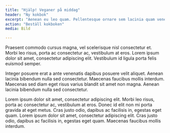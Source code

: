```yaml
---
title: "Hjälp! Veganer på middag"
header: "Ny kokbok"
excerpt: "Aenean eu leo quam. Pellentesque ornare sem lacinia quam venenatis vestibulum."
action: "Beställ kokboken"
media: Bild

---
```


Praesent commodo cursus magna, vel scelerisque nisl consectetur et. Morbi leo risus, porta ac consectetur ac, vestibulum at eros. Lorem ipsum dolor sit amet, consectetur adipiscing elit. Vestibulum id ligula porta felis euismod semper.

Integer posuere erat a ante venenatis dapibus posuere velit aliquet. Aenean lacinia bibendum nulla sed consectetur. Maecenas faucibus mollis interdum. Maecenas sed diam eget risus varius blandit sit amet non magna. Aenean lacinia bibendum nulla sed consectetur.

Lorem ipsum dolor sit amet, consectetur adipiscing elit. Morbi leo risus, porta ac consectetur ac, vestibulum at eros. Donec id elit non mi porta gravida at eget metus. Cras justo odio, dapibus ac facilisis in, egestas eget quam. Lorem ipsum dolor sit amet, consectetur adipiscing elit. Cras justo odio, dapibus ac facilisis in, egestas eget quam. Maecenas faucibus mollis interdum.
